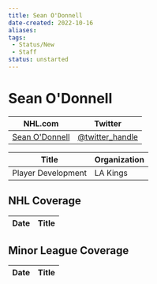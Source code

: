 ```yaml
---
title: Sean O'Donnell
date-created: 2022-10-16
aliases: 
tags:
 - Status/New
 - Staff
status: unstarted
---
```


# Sean O'Donnell

NHL.com | Twitter
-|-
[Sean O'Donnell]() | [@twitter_handle](https://twitter.com/)

Title | Organization 
--- | ---
Player Development | LA Kings



## NHL  Coverage
Date | Title
---|---



## Minor League Coverage
Date | Title
---|---




